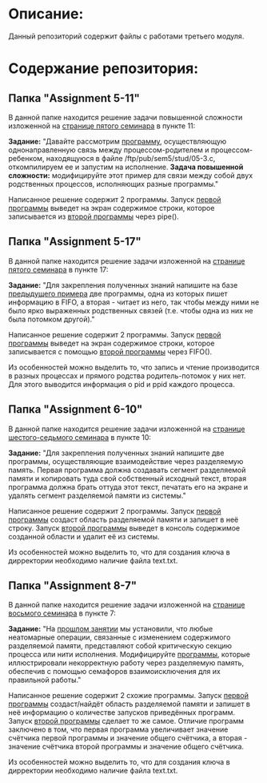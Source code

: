 # Описание:
Данный репозиторий содержит файлы с работами третьего модуля.  
  
# Содержание репозитория:  

## Папка "Assignment 5-11"  
  
В данной папке находится решение задачи повышенной сложности изложенной на [странице пятого семинара](http://asu.cs.nstu.ru/~evgen/05/prep/sem5.html) в пункте 11:  
  
**Задание:** "Давайте рассмотрим [программу](http://asu.cs.nstu.ru/~evgen/05/stud/05-3c.html), осуществляющую однонаправленную связь между процессом-родителем и процессом-ребенком, находящуюся в файле /ftp/pub/sem5/stud/05-3.c, откомпилируем ее и запустим на исполнение. **Задача повышенной сложности:** модифицируйте этот пример для связи между собой двух родственных процессов, исполняющих разные программы." 
  
Написанное решение содержит 2 программы. Запуск [первой программы](https://github.com/VolkovYury/Eltex.module3/blob/0389fb4fe136f13036653a1b9c3af3efcd4d8c01/Assignment%205-11/FirstProgram11.c) выведет на экран содержимое строки, которое записывается из [второй программы](https://github.com/VolkovYury/Eltex.module3/blob/0389fb4fe136f13036653a1b9c3af3efcd4d8c01/Assignment%205-11/SecondProgram11.c) через pipe().

## Папка "Assignment 5-17"

В данной папке находится решение задачи изложенной на [странице пятого семинара](http://asu.cs.nstu.ru/~evgen/05/prep/sem5.html) в пункте 17:  
  
**Задание:** "Для закрепления полученных знаний напишите на базе [предыдущего примера](http://asu.cs.nstu.ru/~evgen/05/stud/05-4c.html) две программы, одна из которых пишет информацию в FIFO, а вторая - читает из него, так чтобы между ними не было ярко выраженных родственных связей (т.е. чтобы одна из них не была потомком другой)." 
  
Написанное решение содержит 2 программы. Запуск [первой программы](https://github.com/VolkovYury/Eltex.module3/blob/0fc50cf357f64e5bfd0e7c096e0b4ebbda969283/Assignment%205-17/prog5-17-1.c) выведет на экран содержимое строки, которое записывается с помощью [второй программы](https://github.com/VolkovYury/Eltex.module3/blob/0fc50cf357f64e5bfd0e7c096e0b4ebbda969283/Assignment%205-17/prog5-17-2.c) через FIFO().  

Из особенностей можно выделить то, что запись и чтение производится в разных процессах и прямого родства родитель-потомок у них нет. Для этого выводится информация о pid и ppid каждого процесса.

## Папка "Assignment 6-10"

В данной папке находится решение задачи изложенной на [странице шестого-седьмого семинара](http://asu.cs.nstu.ru/~evgen/06/prep/sem6-7.html) в пункте 10:  
  
**Задание:** "Для закрепления полученных знаний напишите две программы, осуществляющие взаимодействие через разделяемую память. Первая программа должна создавать сегмент разделяемой памяти и копировать туда свой собственный исходный текст, вторая программа должна брать оттуда этот текст, печатать его на экране и удалять сегмент разделяемой памяти из системы." 
  
Написанное решение содержит 2 программы. Запуск [первой программы](https://github.com/VolkovYury/Eltex.module3/blob/b671e671d78658d1d08b4a10a1e0ae189588d803/Assignment%206-10/prog6-10-1.c) создаст область разделяемой памяти и запишет в неё строку. Запуск [второй программы](https://github.com/VolkovYury/Eltex.module3/blob/b671e671d78658d1d08b4a10a1e0ae189588d803/Assignment%206-10/prog6-10-2.c) выведет в консоль содержимое созданной области и удалит её из системы.

Из особенностей можно выделить то, что для создания ключа в дирректории необходимо наличие файла text.txt.

## Папка "Assignment 8-7"

В данной папке находится решение задачи изложенной на [странице восьмого семинара](http://asu.cs.nstu.ru/~evgen/08/prep/sem8.html) в пункте 7:  
  
**Задание:** "На [прошлом занятии](http://asu.cs.nstu.ru/~evgen/06/prep/sem6-7.html#s0615) мы установили, что любые неатомарные операции, связанные с изменением содержимого разделяемой памяти, представляют собой критическую секцию процесса или нити исполнения. Модифицируйте [программы](http://asu.cs.nstu.ru/~evgen/06/stud/06-3c.html), которые иллюстрировали некорректную работу через разделяемую память, обеспечив с помощью семафоров взаимоисключения для их правильной работы." 
  
Написанное решение содержит 2 схожие программы. Запуск [первой программы](https://github.com/VolkovYury/Eltex.module3/blob/0389fb4fe136f13036653a1b9c3af3efcd4d8c01/Assignment%208-7/prog8-7-1.c) создаст/найдёт область разделяемой памяти и запишет в неё информацию о количестве запусков приведённых программ. Запуск [второй программы](https://github.com/VolkovYury/Eltex.module3/blob/0389fb4fe136f13036653a1b9c3af3efcd4d8c01/Assignment%208-7/prog8-7-2.c) сделает то же самое. Отличие программ заключено в том, что первая программа увеличивает значение счётчика первой программы и значение общего счётчика, а вторая - значение счётчика второй программы и значение общего счётчика. 

Из особенностей можно выделить то, что для создания ключа в дирректории необходимо наличие файла text.txt.
